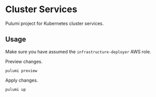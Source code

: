 # Cluster Services
Pulumi project for Kubernetes cluster services.

## Usage
Make sure you have assumed the `infrastructure-deployer` AWS role.

Preview changes.
```
pulumi preview
```

Apply changes.
```
pulumi up
```
